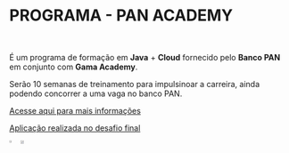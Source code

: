 <h1 style="text-align=center;">PROGRAMA - PAN ACADEMY</h1>



<br>

<div>

<p>
 É um programa de formação em <strong>Java</strong> + <strong>Cloud</strong> fornecido pelo <strong>Banco PAN</strong> em conjunto com <strong>Gama Academy</strong>.
</p>
<p>
Serão 10 semanas de treinamento para impulsinoar a carreira, ainda podendo concorrer a uma vaga no banco PAN.
</p>

<a href="https://bancopan.corporate.gama.academy/">
Acesse aqui para mais informações
</a>
</div>
<p></p>
<div>
<p>
 <a href="https://github.com/pHMqZ/BlueBank_PAN"> Aplicação realizada no desafio final </a>
</p>
<p></p>
<div style="display: flex; flex-direction: row;">
<a href="https://www.bancopan.com.br/?idcmp=t1:c05:m01:google:perf_inst_institucional-mar-aberto_cpc_srch_dkm:marca-pura_institucional-mar-aberto_srch_dkm_mai21&utm_source=google&utm_medium=cpc&utm_content=marca-pura_institucional-mar-aberto_srch_dkm_mai21&utm_keyword=marca-pura_mai21&utm_campaign=perf_inst_institucional-mar-aberto_cpc_srch_dkm&utm_term=site_texto_marca-pura&gclid=CjwKCAjw2bmLBhBREiwAZ6ugo4_5X7ZdBz8tJNSCcXHlGll4_ivS1KKuATfIxZenV_MppjjsR7KOuhoCxsQQAvD_BwE" target="blank"><img src="https://bancopan.corporate.gama.academy/wp-content/uploads/sites/10/2021/08/logo-Positivo.png" width="35%"></a>
<a href="https://www.gama.academy/?utm_source=google&utm_medium=compramidia&utm_campaign=institucional-brand&gclid=CjwKCAjw2bmLBhBREiwAZ6ugo4lbnOb487zOeGZ-eAvJGePiDhXQmWynX_E5nOblFcoVwiFlum4JqBoCUowQAvD_BwE" target="blank"><img src="https://bancopan.corporate.gama.academy/wp-content/uploads/sites/10/2021/08/gama-academy-logo-horizontal-verde-preto.png" width="55%"></a>
</div>



</div>
